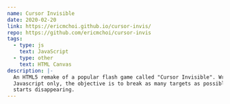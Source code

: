```yaml
---
name: Cursor Invisible
date: 2020-02-20
link: https://ericmchoi.github.io/cursor-invis/
repo: https://github.com/ericmchoi/cursor-invis
tags:
  - type: js
    text: JavaScript
  - type: other
    text: HTML Canvas
description: |-
  An HTML5 remake of a popular flash game called "Cursor Invisible". Written in HTML, CSS, and
  Javascript only, the objective is to break as many targets as possible while your mouse cursor
  starts disappearing.
---
```

